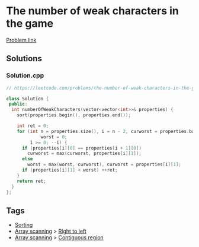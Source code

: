 # The number of weak characters in the game

[Problem link](https://leetcode.com/problems/the-number-of-weak-characters-in-the-game)

## Solutions


### Solution.cpp
```cpp
// https://leetcode.com/problems/the-number-of-weak-characters-in-the-game

class Solution {
 public:
  int numberOfWeakCharacters(vector<vector<int>>& properties) {
    sort(properties.begin(), properties.end());

    int ret = 0;
    for (int n = properties.size(), i = n - 2, curworst = properties.back()[1],
             worst = 0;
         i >= 0; --i) {
      if (properties[i][0] == properties[i + 1][0])
        curworst = max(curworst, properties[i][1]);
      else
        worst = max(worst, curworst), curworst = properties[i][1];
      if (properties[i][1] < worst) ++ret;
    }
    return ret;
  }
};
```
## Tags

* [Sorting](/Collections/sorting.md#sorting)
* [Array scanning](/Collections/array-scanning.md#array-scanning) > [Right to left](/Collections/array-scanning.md#right-to-left)
* [Array scanning](/Collections/array-scanning.md#array-scanning) > [Contiguous region](/Collections/array-scanning.md#contiguous-region)
